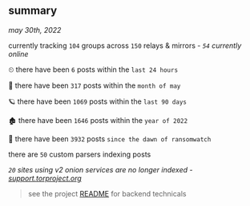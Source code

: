 
## summary
_may 30th, 2022_

currently tracking `104` groups across `150` relays & mirrors - _`54` currently online_

⏲ there have been `6` posts within the `last 24 hours`

🦈 there have been `317` posts within the `month of may`

🪐 there have been `1069` posts within the `last 90 days`

🏚 there have been `1646` posts within the `year of 2022`

🦕 there have been `3932` posts `since the dawn of ransomwatch`

there are `50` custom parsers indexing posts

_`20` sites using v2 onion services are no longer indexed - [support.torproject.org](https://support.torproject.org/onionservices/v2-deprecation/)_

> see the project [README](https://github.com/joshhighet/ransomwatch#ransomwatch--) for backend technicals
